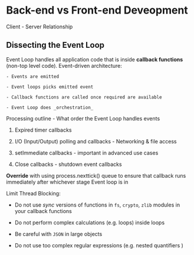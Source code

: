# Back-end vs Front-end Deveopment

Client - Server Relationship

## Dissecting the Event Loop

Event Loop handles all application code that is inside **callback functions** (non-top level code). Event-driven architecture:

    - Events are emitted

    - Event loops picks emitted event

    - Callback functions are called once required are available

    - Event Loop does _orchestration_

Processing outline - What order the Event Loop handles events

1. Expired timer callbacks

2. I/O (Input/Output) polling and callbacks - Networking & file access

3. setImmediate callbacks - important in advanced use cases

4. Close callbacks - shutdown event callbacks

**Override** with using process.nexttick() queue to ensure that callback runs immediately after whichever stage Event loop is in

Limit Thread Blocking:

- Do not use _sync_ versions of functions in `fs`, `crypto`, `zlib` modules in your callback functions

- Do not perform complex calculations (e.g. loops) inside loops

- Be careful with `JSON` in large objects

- Do not use too complex regular expressions (e.g. nested quantifiers )
